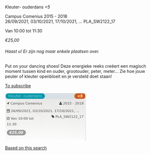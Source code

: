 Kleuter- ouderdans *<5*

Campus Comenius 2015 - 2018  
26/09/2021, 03/10/2021, 17/10/2021, ... PLA\_SW2122\_17  

Van 10:00 tot 11:30

*€25,00*

  

###### *Haast u! Er zijn nog maar enkele plaatsen over.*

  

Put on your dancing shoes! Deze energieke reeks creëert een magisch moment tussen kind en ouder, grootouder, peter, meter… Zie hoe jouw peuter of kleuter openbloeit en je versteld doet staan!

[To subscribe](https://tickets.vgc.be/activity/subscribe/PLA_SW2122_17)

![](63989.png)

[Based on this search](https://tickets.vgc.be/activity/index?&vrijeplaatsen=1&Age%5B%5D=3%2C4&entity=286)